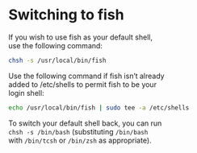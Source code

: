 # Switching to fish  

If you wish to use fish as your default shell,  
use the following command:  

```sh
chsh -s /usr/local/bin/fish
```

Use the following command if fish isn’t already  
added to /etc/shells to permit fish to be your  
login shell:  

```sh
echo /usr/local/bin/fish | sudo tee -a /etc/shells
```

To switch your default shell back, you can run  
`chsh -s /bin/bash` (substituting `/bin/bash`  
with `/bin/tcsh` or `/bin/zsh` as appropriate).  
